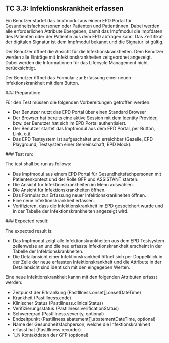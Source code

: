 ## TC 3.3: Infektionskrankheit erfassen
Ein Benutzer startet das Impfmodul aus einem EPD Portal für Gesundheitsfachpersonen oder Patienten und Patientinnen. Dabei werden alle erforderlichen Attribute übergeben, damit das Impfmodul die Impfdaten des Patienten oder der Patientin aus dem EPD abfragen kann. Das Zertifikat der digitalen Signatur ist dem Impfmodul bekannt und die Signatur ist gültig.

Der Benutzer öffnet die Ansicht für die Infektionskrankheiten. Dem Benutzer werden alle Einträge mit Infektionskrankheiten zeitgeordnet angezeigt. Dabei werden die Informationen für das Lifecycle Management nicht berücksichtigt.

Der Benutzer öffnet das Formular zur Erfassung einer neuen Infektionskrankheit mit dem Button.

### Preparation:

Für den Test müssen die folgenden Vorbereitungen getroffen werden:
- Der Benutzer nutzt das EPD Portal über einen Standard Browser
- Der Browser hat bereits eine aktive Session mit dem Identity Provider, bzw. der Benutzer hat sich im EPD Portal authentisiert.
- Der Benutzer startet das Impfmodul aus dem EPD Portal, per Button, Link, o.ä.  
- Das EPD Testsystem ist aufgeschaltet und erreichbar (Gazelle, EPD Playground, Testsystem einer Gemeinschaft, EPD Mock).


### Test run:

The test shall be run as follows:
- Das Impfmodul aus einem EPD Portal für Gesundheitsfachpersonen mit Patientenkontext und der Rolle GFP und ASSISTANT starten.
- Die Ansicht für Infektionskrankheiten im Menu auswählen.
- Die Ansicht für Infektionskrankheiten öffnen.
- Das Formular zur Erfassung neuer Infektionskrankheiten öffnen.
- Eine neue Infektionskrankheit erfassen.  
- Verifizieren, dass die Infektionskrankheit im EPD gespeichert wurde und in der Tabelle der Infektionskrankheiten angezeigt wird.


### Expected result:

The expected result is:
- Das Impfmodul zeigt alle Infektionskrankheiten aus dem EPD Testsystem zeilenweise an und die neu erfasste Infektionskrankheit erscheint in der Tabelle der Infektionskrankheiten.
- Die Detailansicht einer Infektionskrankheit öffnet sich per Doppelklick in der Zeile der neue erfassten Infektionskrankheit und die Attribute in der Detailansicht sind identisch mit den eingegeben Werten.

Eine neue Infektionskrankheit kannn mit den folgenden Attributen erfasst werden:  
- Zeitpunkt der Erkrankung (PastIllness.onset[].onsetDateTime)
- Krankheit (PastIllness.code)
- Klinischer Status (PastIllness.clinicalStatus)
- Verifizierungsstatus (PastIllness.verificationStatus)
- Schweregrad (PastIllness.severity, optional)
- Endzeitpunkt (PastIllness.abatement[].abatementDateTime, optional)
- Name der Gesundheitsfachperson, welche die Infektionskrankheit erfasst hat (PastIllness.recorder).
- 1..N Kontaktdaten der GFP (optional)  
